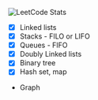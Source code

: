 ﻿![LeetCode Stats](https://leetcard.jacoblin.cool/khaykhun?theme=nord&font=Monda&ext=heatmap)

- [x] Linked lists
- [x] Stacks - FILO or LIFO
- [x] Queues - FIFO
- [x] Doubly Linked lists
- [x] Binary tree
- [x] Hash set, map
- Graph
